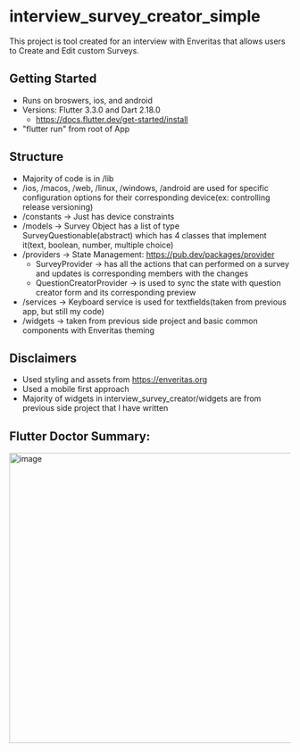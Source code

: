 # interview_survey_creator_simple

This project is tool created for an interview with Enveritas that allows users to Create and Edit custom Surveys.

## Getting Started
- Runs on broswers, ios, and android
- Versions: Flutter 3.3.0 and Dart 2.18.0
  - https://docs.flutter.dev/get-started/install
- "flutter run" from root of App

## Structure
- Majority of code is in /lib
- /ios, /macos, /web, /linux, /windows, /android are used for specific configuration options for their corresponding device(ex: controlling release versioning)
- /constants -> Just has device constraints
- /models -> Survey Object has a list of type SurveyQuestionable(abstract) which has 4 classes that implement it(text, boolean, number, multiple choice)
- /providers -> State Management: https://pub.dev/packages/provider
  - SurveyProvider -> has all the actions that can performed on a survey and updates is corresponding members with the changes
  - QuestionCreatorProvider -> is used to sync the state with question creator form and its corresponding preview
- /services -> Keyboard service is used for textfields(taken from previous app, but still my code)
- /widgets -> taken from previous side project and basic common components with Enveritas theming

## Disclaimers
- Used styling and assets from https://enveritas.org
- Used a mobile first approach
- Majority of widgets in interview_survey_creator/widgets are from previous side project that I have written

## Flutter Doctor Summary:
<img width="520" alt="image" src="https://user-images.githubusercontent.com/29028698/193466472-2c982a87-ac30-48cb-9794-d15c61976c99.png">
